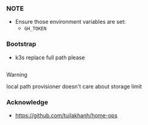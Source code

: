 ### NOTE

- Ensure those environment variables are set:
  - `GH_TOKEN`

### Bootstrap

- k3s replace full path please

  ```yaml

  ```

> [!WARNING]
> local path provisioner doesn't care about storage limit

### Acknowledge

- <https://github.com/tuilakhanh/home-ops>

